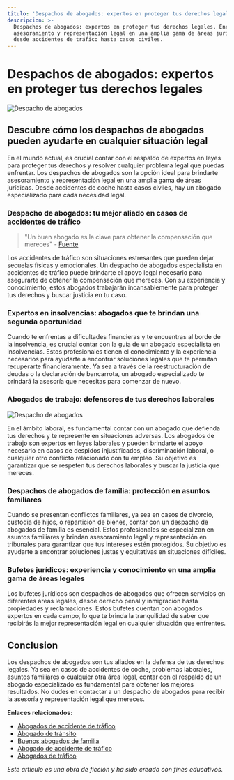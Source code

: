 ```yaml
---
titulo: 'Despachos de abogados: expertos en proteger tus derechos legales'
descripcion: >-
  Despachos de abogados: expertos en proteger tus derechos legales. Encuentra
  asesoramiento y representación legal en una amplia gama de áreas jurídicas,
  desde accidentes de tráfico hasta casos civiles.
---
```


# Despachos de abogados: expertos en proteger tus derechos legales

![Despacho de abogados](./img/despacho-de-abogados-1.webp)

## Descubre cómo los despachos de abogados pueden ayudarte en cualquier situación legal

En el mundo actual, es crucial contar con el respaldo de expertos en leyes para proteger tus derechos y resolver cualquier problema legal que puedas enfrentar. Los despachos de abogados son la opción ideal para brindarte asesoramiento y representación legal en una amplia gama de áreas jurídicas. Desde accidentes de coche hasta casos civiles, hay un abogado especializado para cada necesidad legal.

### Despacho de abogados: tu mejor aliado en casos de accidentes de tráfico

> "Un buen abogado es la clave para obtener la compensación que mereces" - [Fuente](https://markdowntohtml.com)

Los accidentes de tráfico son situaciones estresantes que pueden dejar secuelas físicas y emocionales. Un despacho de abogados especialista en accidentes de tráfico puede brindarte el apoyo legal necesario para asegurarte de obtener la compensación que mereces. Con su experiencia y conocimiento, estos abogados trabajarán incansablemente para proteger tus derechos y buscar justicia en tu caso.

### Expertos en insolvencias: abogados que te brindan una segunda oportunidad

Cuando te enfrentas a dificultades financieras y te encuentras al borde de la insolvencia, es crucial contar con la guía de un abogado especialista en insolvencias. Estos profesionales tienen el conocimiento y la experiencia necesarios para ayudarte a encontrar soluciones legales que te permitan recuperarte financieramente. Ya sea a través de la reestructuración de deudas o la declaración de bancarrota, un abogado especializado te brindará la asesoría que necesitas para comenzar de nuevo.

### Abogados de trabajo: defensores de tus derechos laborales

![Despacho de abogados](./img/despacho-de-abogados-2.webp)

En el ámbito laboral, es fundamental contar con un abogado que defienda tus derechos y te represente en situaciones adversas. Los abogados de trabajo son expertos en leyes laborales y pueden brindarte el apoyo necesario en casos de despidos injustificados, discriminación laboral, o cualquier otro conflicto relacionado con tu empleo. Su objetivo es garantizar que se respeten tus derechos laborales y buscar la justicia que mereces.

### Despachos de abogados de familia: protección en asuntos familiares

Cuando se presentan conflictos familiares, ya sea en casos de divorcio, custodia de hijos, o repartición de bienes, contar con un despacho de abogados de familia es esencial. Estos profesionales se especializan en asuntos familiares y brindan asesoramiento legal y representación en tribunales para garantizar que tus intereses estén protegidos. Su objetivo es ayudarte a encontrar soluciones justas y equitativas en situaciones difíciles.

### Bufetes jurídicos: experiencia y conocimiento en una amplia gama de áreas legales

Los bufetes jurídicos son despachos de abogados que ofrecen servicios en diferentes áreas legales, desde derecho penal y inmigración hasta propiedades y reclamaciones. Estos bufetes cuentan con abogados expertos en cada campo, lo que te brinda la tranquilidad de saber que recibirás la mejor representación legal en cualquier situación que enfrentes.

## Conclusion

Los despachos de abogados son tus aliados en la defensa de tus derechos legales. Ya sea en casos de accidentes de coche, problemas laborales, asuntos familiares o cualquier otra área legal, contar con el respaldo de un abogado especializado es fundamental para obtener los mejores resultados. No dudes en contactar a un despacho de abogados para recibir la asesoría y representación legal que mereces.

**Enlaces relacionados:**

- [Abogados de accidente de tráfico](abogados-accidente-coche)
- [Abogado de tránsito](abogado-de-transito)
- [Buenos abogados de familia](buenos-abogados-de-familia)
- [Abogado de accidente de tráfico](abogado-accidente-trafico)
- [Abogados de tráfico](abogados-de-trafico)

_Este artículo es una obra de ficción y ha sido creado con fines educativos._

